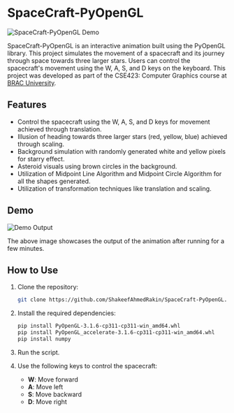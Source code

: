 # SpaceCraft-PyOpenGL

![SpaceCraft-PyOpenGL Demo](https://github.com/ShakeefAhmedRakin/SpaceCraft-PyOpenGL/assets/112527326/25371ca3-8355-45e1-a32b-b7ebfa050086)

SpaceCraft-PyOpenGL is an interactive animation built using the PyOpenGL library. This project simulates the movement of a spacecraft and its journey through space towards three larger stars. Users can control the spacecraft's movement using the W, A, S, and D keys on the keyboard. This project was developed as part of the CSE423: Computer Graphics course at <a href="https://www.bracu.ac.bd/">BRAC University</a>.

## Features

- Control the spacecraft using the W, A, S, and D keys for movement achieved through translation.
- Illusion of heading towards three larger stars (red, yellow, blue) achieved through scaling.
- Background simulation with randomly generated white and yellow pixels for starry effect.
- Asteroid visuals using brown circles in the background.
- Utilization of Midpoint Line Algorithm and Midpoint Circle Algorithm for all the shapes generated.
- Utilization of transformation techniques like translation and scaling.

## Demo

![Demo Output](https://github.com/ShakeefAhmedRakin/SpaceCraft-PyOpenGL/assets/112527326/fad4e5f0-c185-449b-929d-0fc7c65d3bcd)

The above image showcases the output of the animation after running for a few minutes.

## How to Use

1. Clone the repository:

   ```bash
   git clone https://github.com/ShakeefAhmedRakin/SpaceCraft-PyOpenGL.git
   ```

2. Install the required dependencies:

   ```bash
   pip install PyOpenGL-3.1.6-cp311-cp311-win_amd64.whl
   pip install PyOpenGL_accelerate-3.1.6-cp311-cp311-win_amd64.whl
   pip install numpy
   ```

3. Run the script.

4. Use the following keys to control the spacecraft:
   - **W**: Move forward
   - **A**: Move left
   - **S**: Move backward
   - **D**: Move right

